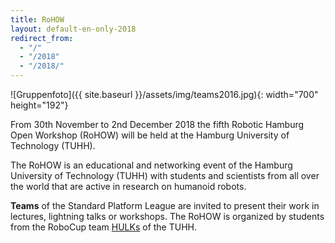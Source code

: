 ```yaml
---
title: RoHOW
layout: default-en-only-2018
redirect_from:
  - "/"
  - "/2018"
  - "/2018/"
---
```


![Gruppenfoto]({{ site.baseurl }}/assets/img/teams2016.jpg){: width="700" height="192"}

From 30th November to 2nd December 2018 the fifth Robotic Hamburg Open Workshop (RoHOW)
will be held at the Hamburg University of Technology (TUHH).

The RoHOW is an educational and networking event of the Hamburg University of
Technology (TUHH) with students and scientists from all over the world that are
active in research on humanoid robots.

**Teams** of the Standard Platform League are invited to present their work in
lectures, lightning talks or workshops. The RoHOW is organized by students from
the RoboCup team <a href="https://www.hulks.de/">HULKs</a> of the TUHH.

